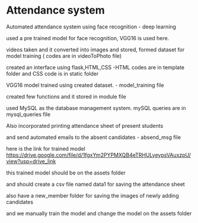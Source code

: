 # Attendance system
Automated attendance system using face recognition - deep learning

used a pre trained model for face recognition, VGG16 is used here.

videos taken and it converted into images and stored, formed dataset for model training ( codes are in videoToPhoto file)

created an interface using flask,HTML,CSS -HTML codes are in template folder and CSS code is in static folder

VGG16 model trained using created dataset. - model_training file

created few functions and it stored in module file

used MySQL as the database management system. mySQL queries are in mysql_queries file

Also incorporated printing attendance sheet of present students

and send automated emails to the absent candidates - absend_msg file

here is the link for trained model
https://drive.google.com/file/d/1fgxYm2PYPMXQB4eTRHULyeypsVAuxzpU/view?usp=drive_link

this trained model should be on the assets folder

and should create a csv file named data1 for saving the attendance sheet

also have a new_member folder for saving the images of newly adding candidates


and we manually train the model and change the model on the assets folder
